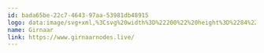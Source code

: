 ```yaml
---
id: bada65be-22c7-4643-97aa-53981db48915
logo: data:image/svg+xml,%3Csvg%20width%3D%22200%22%20height%3D%2284%22%20viewBox%3D%220%200%20200%2084%22%20fill%3D%22none%22%20xmlns%3D%22http%3A%2F%2Fwww.w3.org%2F2000%2Fsvg%22%3E%0A%3Cpath%20d%3D%22M60.5345%2054.6421C67.4473%2054.6421%2073.0642%2049.0937%2073.1749%2042.2073L62.3997%2042.2073L66.2683%2046.0759H67.9921C66.549%2048.7106%2063.7504%2050.4972%2060.5345%2050.4972C55.8416%2050.4972%2052.0373%2046.6929%2052.0373%2042C52.0373%2037.3072%2055.8416%2033.5029%2060.5345%2033.5029C62.8282%2033.5029%2064.9096%2034.4117%2066.4383%2035.8889L69.3696%2032.9577C67.0905%2030.7305%2063.9728%2029.3579%2060.5345%2029.3579C53.5524%2029.3579%2047.8923%2035.018%2047.8923%2042C47.8923%2048.9821%2053.5524%2054.6421%2060.5345%2054.6421Z%22%20fill%3D%22%237A8AA0%22%2F%3E%0A%3Cpath%20d%3D%22M95.7973%2047.4922C95.41%2047.4922%2095.1232%2047.4276%2094.9368%2047.2986C94.7504%2047.1838%2094.6356%2047.0333%2094.5926%2046.8468C94.5496%2046.6461%2094.5281%2046.4238%2094.5281%2046.18V38.1777C94.5281%2037.9482%2094.5496%2037.7403%2094.5926%2037.5538C94.65%2037.3531%2094.7647%2037.1953%2094.9368%2037.0806C95.1232%2036.9659%2095.4172%2036.9085%2095.8188%2036.9085C96.2203%2036.9085%2096.5071%2036.9659%2096.6792%2037.0806C96.8657%2037.1953%2096.9804%2037.3531%2097.0234%2037.5538C97.0664%2037.7546%2097.088%2037.9769%2097.088%2038.2207V46.2015C97.088%2046.4453%2097.0664%2046.6676%2097.0234%2046.8683C96.9804%2047.0548%2096.8657%2047.2054%2096.6792%2047.3201C96.5071%2047.4348%2096.2132%2047.4922%2095.7973%2047.4922Z%22%20fill%3D%22%237A8AA0%22%2F%3E%0A%3Cpath%20d%3D%22M95.7973%2034.8219C95.3814%2034.8219%2095.073%2034.7645%2094.8723%2034.6498C94.6858%2034.5207%2094.5639%2034.3486%2094.5066%2034.1335C94.4635%2033.9184%2094.442%2033.6818%2094.442%2033.4236C94.442%2033.1511%2094.4635%2032.9145%2094.5066%2032.7137C94.5639%2032.513%2094.693%2032.3552%2094.8938%2032.2405C95.0946%2032.1114%2095.4029%2032.0469%2095.8188%2032.0469C96.249%2032.0469%2096.5573%2032.1114%2096.7438%2032.2405C96.9302%2032.3695%2097.0521%2032.5416%2097.1095%2032.7568C97.1668%2032.9575%2097.1955%2033.1942%2097.1955%2033.4666C97.1955%2033.7104%2097.1668%2033.9399%2097.1095%2034.155C97.0521%2034.3701%2096.9302%2034.535%2096.7438%2034.6498C96.5573%2034.7645%2096.2418%2034.8219%2095.7973%2034.8219Z%22%20fill%3D%22%237A8AA0%22%2F%3E%0A%3Cpath%20fill-rule%3D%22evenodd%22%20clip-rule%3D%22evenodd%22%20d%3D%22M87.0293%2051.7945C86.513%2051.7945%2086.0182%2051.73%2085.545%2051.6009C85.0717%2051.4862%2084.6415%2051.3284%2084.2543%2051.1276C83.8814%2050.9269%2083.5803%2050.7117%2083.3508%2050.4823C83.1357%2050.2528%2083.0281%2050.0377%2083.0281%2049.8369C83.0281%2049.6362%2083.0568%2049.4641%2083.1142%2049.3207C83.1859%2049.1773%2083.2863%2049.0338%2083.4153%2048.8904C83.5874%2048.7183%2083.7237%2048.5893%2083.8241%2048.5032C83.9388%2048.4172%2084.0894%2048.3742%2084.2758%2048.3742C84.4335%2048.3742%2084.5841%2048.4315%2084.7275%2048.5462C84.8853%2048.661%2085.0646%2048.79%2085.2653%2048.9335C85.4661%2049.0769%2085.7099%2049.2059%2085.9967%2049.3207C86.2835%2049.4354%2086.6492%2049.4928%2087.0938%2049.4928C87.4667%2049.4928%2087.8109%2049.4282%2088.1264%2049.2992C88.4419%2049.1701%2088.7072%2048.9765%2088.9223%2048.7183C89.1518%2048.4745%2089.331%2048.1805%2089.4601%2047.8364C89.5892%2047.4922%2089.6537%2047.105%2089.6537%2046.6747L89.6517%2045.8408C89.4418%2046.1339%2089.1987%2046.3832%2088.9223%2046.5887C88.363%2047.0046%2087.6531%2047.2125%2086.7927%2047.2125C86.1186%2047.2125%2085.4876%2047.0835%2084.8996%2046.8253C84.326%2046.5672%2083.8169%2046.2015%2083.3723%2045.7282C82.9421%2045.255%2082.5979%2044.71%2082.3398%2044.0934C82.096%2043.4623%2081.9741%2042.7811%2081.9741%2042.0498C81.9741%2041.3327%2082.096%2040.6658%2082.3398%2040.0492C82.5979%2039.4325%2082.9421%2038.8876%2083.3723%2038.4143C83.8169%2037.941%2084.326%2037.5753%2084.8996%2037.3172C85.4876%2037.0447%2086.1115%2036.9085%2086.7711%2036.9085C87.4165%2036.9085%2087.9758%2037.0376%2088.449%2037.2957C88.9263%2037.5343%2089.3211%2037.876%2089.6335%2038.3207L89.6322%2037.769C89.6609%2037.4391%2089.7756%2037.2097%2089.9764%2037.0806C90.1771%2036.9372%2090.4855%2036.8655%2090.9014%2036.8655C91.2886%2036.8655%2091.5682%2036.9228%2091.7403%2037.0376C91.9124%2037.1379%2092.02%2037.2885%2092.063%2037.4893C92.106%2037.6757%2092.1275%2037.8837%2092.1275%2038.1131V46.8253C92.1275%2047.6141%2091.9913%2048.3168%2091.7188%2048.9335C91.4463%2049.5501%2091.0735%2050.0664%2090.6002%2050.4823C90.1269%2050.9125%2089.582%2051.2352%2088.9653%2051.4503C88.363%2051.6798%2087.7177%2051.7945%2087.0293%2051.7945ZM87.0293%2044.7817C87.5169%2044.7817%2087.9471%2044.667%2088.32%2044.4375C88.7072%2044.1937%2089.0083%2043.8639%2089.2235%2043.448C89.4529%2043.0321%2089.5676%2042.566%2089.5676%2042.0498C89.5676%2041.5191%2089.4529%2041.0531%2089.2235%2040.6515C89.0083%2040.2356%2088.7072%2039.9129%2088.32%2039.6835C87.9328%2039.454%2087.4954%2039.3393%2087.0078%2039.3393C86.5202%2039.3393%2086.0828%2039.4612%2085.6956%2039.705C85.3227%2039.9344%2085.0287%2040.25%2084.8136%2040.6515C84.5985%2041.0531%2084.4909%2041.5191%2084.4909%2042.0498C84.4909%2042.5804%2084.5985%2043.0536%2084.8136%2043.4695C85.043%2043.8711%2085.3442%2044.1937%2085.7171%2044.4375C86.1043%2044.667%2086.5417%2044.7817%2087.0293%2044.7817Z%22%20fill%3D%22%237A8AA0%22%2F%3E%0A%3Cpath%20d%3D%22M99.85%2047.2986C100.036%2047.4276%20100.323%2047.4922%20100.71%2047.4922C101.126%2047.4922%20101.428%2047.4348%20101.614%2047.3201C101.8%2047.2054%20101.915%2047.0548%20101.958%2046.8683C102.001%2046.6676%20102.023%2046.4453%20102.023%2046.2015V40.9742C102.023%2040.6874%20102.08%2040.4364%20102.195%2040.2213C102.309%2039.9918%20102.46%2039.8054%20102.647%2039.662C102.833%2039.5186%20103.034%2039.411%20103.249%2039.3393C103.478%2039.2676%20103.701%2039.2317%20103.916%2039.2317C104.174%2039.2317%20104.36%2039.2533%20104.475%2039.2963C104.604%2039.3393%20104.697%2039.3895%20104.755%2039.4469C104.826%2039.5042%20104.912%2039.5544%20105.013%2039.5974C105.113%2039.6405%20105.271%2039.662%20105.486%2039.662C105.802%2039.662%20106.074%2039.5042%20106.303%2039.1887C106.533%2038.8732%20106.648%2038.486%20106.648%2038.0271C106.648%2037.855%20106.605%2037.7044%20106.519%2037.5753C106.433%2037.4319%20106.311%2037.31%20106.153%2037.2097C105.995%2037.1093%20105.816%2037.0304%20105.615%2036.973C105.429%2036.9013%20105.235%2036.8511%20105.034%2036.8224C104.848%2036.7794%20104.669%2036.7579%20104.497%2036.7579C104.081%2036.7579%20103.722%2036.8153%20103.421%2036.93C103.12%2037.0304%20102.862%2037.1666%20102.647%2037.3387C102.431%2037.4965%20102.259%2037.6614%20102.13%2037.8335C102.001%2037.9912%20101.901%2038.1275%20101.829%2038.2422L102.001%2037.855C102.001%2037.7116%20101.972%2037.5682%20101.915%2037.4248C101.872%2037.267%20101.757%2037.1379%20101.571%2037.0376C101.399%2036.9372%20101.119%2036.887%20100.732%2036.887C100.33%2036.887%20100.036%2036.9443%2099.85%2037.0591C99.6779%2037.1595%2099.5704%2037.31%2099.5273%2037.5108C99.4843%2037.6972%2099.4628%2037.9195%2099.4628%2038.1777V46.1585C99.4628%2046.4023%2099.4843%2046.6245%2099.5273%2046.8253C99.5704%2047.0261%2099.6779%2047.1838%2099.85%2047.2986Z%22%20fill%3D%22%237A8AA0%22%2F%3E%0A%3Cpath%20d%3D%22M109.639%2047.4707C109.251%2047.4707%20108.965%2047.4061%20108.778%2047.2771C108.606%2047.1623%20108.498%2047.0118%20108.455%2046.8253C108.412%2046.6245%20108.391%2046.4023%20108.391%2046.1585V38.1131C108.391%2037.8837%20108.412%2037.6757%20108.455%2037.4893C108.498%2037.3029%20108.613%2037.1595%20108.8%2037.0591C108.986%2036.9443%20109.273%2036.887%20109.66%2036.887C110.004%2036.887%20110.262%2036.93%20110.435%2037.016C110.607%2037.1021%20110.721%2037.2097%20110.779%2037.3387C110.836%2037.4678%20110.865%2037.5969%20110.865%2037.7259C110.879%2037.855%20110.893%2037.9554%20110.908%2038.0271L110.822%2038.7155C110.908%2038.486%20111.051%2038.2637%20111.252%2038.0486C111.453%2037.8335%20111.697%2037.6399%20111.983%2037.4678C112.27%2037.2814%20112.579%2037.1379%20112.908%2037.0376C113.253%2036.9228%20113.604%2036.8655%20113.962%2036.8655C114.636%2036.8655%20115.239%2036.9874%20115.769%2037.2312C116.3%2037.475%20116.752%2037.8191%20117.125%2038.2637C117.512%2038.7083%20117.806%2039.2389%20118.007%2039.8556C118.207%2040.4579%20118.308%2041.1391%20118.308%2041.8992V46.18C118.308%2046.4238%20118.279%2046.6461%20118.222%2046.8468C118.179%2047.0333%20118.071%2047.1838%20117.899%2047.2986C117.727%2047.4133%20117.433%2047.4707%20117.017%2047.4707C116.616%2047.4707%20116.322%2047.4061%20116.135%2047.2771C115.949%2047.1623%20115.834%2047.0118%20115.791%2046.8253C115.748%2046.6245%20115.726%2046.4023%20115.726%2046.1585V41.8777C115.726%2041.3614%20115.633%2040.9168%20115.447%2040.5439C115.275%2040.1711%20115.017%2039.8843%20114.672%2039.6835C114.342%2039.4827%20113.919%2039.3823%20113.403%2039.3823C112.901%2039.3823%20112.464%2039.4899%20112.091%2039.705C111.718%2039.9058%20111.431%2040.1926%20111.23%2040.5655C111.03%2040.9383%20110.929%2041.3757%20110.929%2041.8777V46.18C110.929%2046.4238%20110.908%2046.6461%20110.865%2046.8468C110.822%2047.0333%20110.707%2047.1838%20110.521%2047.2986C110.348%2047.4133%20110.054%2047.4707%20109.639%2047.4707Z%22%20fill%3D%22%237A8AA0%22%2F%3E%0A%3Cpath%20fill-rule%3D%22evenodd%22%20clip-rule%3D%22evenodd%22%20d%3D%22M128.301%2047.2125C128.502%2047.3703%20128.811%2047.4492%20129.226%2047.4492C129.628%2047.4492%20129.915%2047.3918%20130.087%2047.2771C130.273%2047.1623%20130.388%2047.0046%20130.431%2046.8038C130.474%2046.603%20130.496%2046.3808%20130.496%2046.137V38.2637C130.496%2038.0056%20130.474%2037.7761%20130.431%2037.5753C130.388%2037.3602%20130.28%2037.1953%20130.108%2037.0806C129.936%2036.9515%20129.649%2036.887%20129.248%2036.887C128.818%2036.887%20128.502%2036.973%20128.301%2037.1451C128.101%2037.3029%20128%2037.5395%20128%2037.855L128.129%2038.4788C127.943%2038.2207%20127.706%2037.9769%20127.419%2037.7474C127.133%2037.5036%20126.781%2037.3029%20126.365%2037.1451C125.964%2036.9874%20125.469%2036.9085%20124.881%2036.9085C124.221%2036.9085%20123.59%2037.0519%20122.988%2037.3387C122.4%2037.6112%20121.877%2037.9912%20121.418%2038.4788C120.959%2038.9664%20120.593%2039.5257%20120.321%2040.1567C120.062%2040.7734%20119.933%2041.4331%20119.933%2042.1358C119.933%2042.8672%20120.062%2043.5556%20120.321%2044.2009C120.593%2044.8319%20120.952%2045.3984%20121.396%2045.9003C121.855%2046.3879%20122.379%2046.7751%20122.967%2047.062C123.569%2047.3344%20124.207%2047.4707%20124.881%2047.4707C125.512%2047.4707%20126.05%2047.3775%20126.494%2047.191C126.939%2046.9902%20127.298%2046.768%20127.57%2046.5242C127.842%2046.266%20128.036%2046.0437%20128.151%2045.8573L128%2046.5672C128%2046.8397%20128.101%2047.0548%20128.301%2047.2125ZM126.58%2044.5881C126.193%2044.8319%20125.756%2044.9538%20125.268%2044.9538C124.738%2044.9538%20124.257%2044.8319%20123.827%2044.5881C123.411%2044.3443%20123.081%2044.0145%20122.837%2043.5986C122.594%2043.1827%20122.472%2042.7166%20122.472%2042.2003C122.472%2041.6697%20122.587%2041.1965%20122.816%2040.7806C123.06%2040.3503%20123.39%2040.0133%20123.805%2039.7695C124.221%2039.5114%20124.695%2039.3823%20125.225%2039.3823C125.713%2039.3823%20126.15%2039.5042%20126.537%2039.748C126.939%2039.9775%20127.262%2040.3001%20127.505%2040.716C127.749%2041.1319%20127.871%2041.6195%20127.871%2042.1788C127.871%2042.6951%20127.749%2043.1684%20127.505%2043.5986C127.276%2044.0145%20126.968%2044.3443%20126.58%2044.5881Z%22%20fill%3D%22%237A8AA0%22%2F%3E%0A%3Cpath%20fill-rule%3D%22evenodd%22%20clip-rule%3D%22evenodd%22%20d%3D%22M141.474%2047.4492C141.058%2047.4492%20140.749%2047.3703%20140.549%2047.2125C140.348%2047.0548%20140.248%2046.8397%20140.248%2046.5672L140.398%2045.8573C140.283%2046.0437%20140.09%2046.266%20139.817%2046.5242C139.545%2046.768%20139.186%2046.9902%20138.742%2047.191C138.297%2047.3775%20137.759%2047.4707%20137.128%2047.4707C136.454%2047.4707%20135.816%2047.3344%20135.214%2047.062C134.626%2046.7751%20134.102%2046.3879%20133.644%2045.9003C133.199%2045.3984%20132.84%2044.8319%20132.568%2044.2009C132.31%2043.5556%20132.181%2042.8672%20132.181%2042.1358C132.181%2041.4331%20132.31%2040.7734%20132.568%2040.1567C132.84%2039.5257%20133.206%2038.9664%20133.665%2038.4788C134.124%2037.9912%20134.647%2037.6112%20135.235%2037.3387C135.838%2037.0519%20136.469%2036.9085%20137.128%2036.9085C137.716%2036.9085%20138.211%2036.9874%20138.613%2037.1451C139.029%2037.3029%20139.38%2037.5036%20139.667%2037.7474C139.954%2037.9769%20140.19%2038.2207%20140.377%2038.4788L140.248%2037.855C140.248%2037.5395%20140.348%2037.3029%20140.549%2037.1451C140.749%2036.973%20141.065%2036.887%20141.495%2036.887C141.897%2036.887%20142.184%2036.9515%20142.356%2037.0806C142.528%2037.1953%20142.635%2037.3602%20142.678%2037.5753C142.721%2037.7761%20142.743%2038.0056%20142.743%2038.2637V46.137C142.743%2046.3808%20142.721%2046.603%20142.678%2046.8038C142.635%2047.0046%20142.521%2047.1623%20142.334%2047.2771C142.162%2047.3918%20141.875%2047.4492%20141.474%2047.4492ZM137.516%2044.9538C138.003%2044.9538%20138.441%2044.8319%20138.828%2044.5881C139.215%2044.3443%20139.523%2044.0145%20139.753%2043.5986C139.997%2043.1684%20140.118%2042.6951%20140.118%2042.1788C140.118%2041.6195%20139.997%2041.1319%20139.753%2040.716C139.509%2040.3001%20139.186%2039.9775%20138.785%2039.748C138.398%2039.5042%20137.96%2039.3823%20137.473%2039.3823C136.942%2039.3823%20136.469%2039.5114%20136.053%2039.7695C135.637%2040.0133%20135.307%2040.3503%20135.063%2040.7806C134.834%2041.1965%20134.719%2041.6697%20134.719%2042.2003C134.719%2042.7166%20134.841%2043.1827%20135.085%2043.5986C135.329%2044.0145%20135.658%2044.3443%20136.074%2044.5881C136.505%2044.8319%20136.985%2044.9538%20137.516%2044.9538Z%22%20fill%3D%22%237A8AA0%22%2F%3E%0A%3Cpath%20d%3D%22M145.31%2047.2986C145.496%2047.4276%20145.783%2047.4922%20146.17%2047.4922C146.586%2047.4922%20146.888%2047.4348%20147.074%2047.3201C147.26%2047.2054%20147.375%2047.0548%20147.418%2046.8683C147.461%2046.6676%20147.483%2046.4453%20147.483%2046.2015V40.9742C147.483%2040.6874%20147.54%2040.4364%20147.655%2040.2213C147.769%2039.9918%20147.92%2039.8054%20148.106%2039.662C148.293%2039.5186%20148.494%2039.411%20148.709%2039.3393C148.938%2039.2676%20149.161%2039.2317%20149.376%2039.2317C149.634%2039.2317%20149.82%2039.2533%20149.935%2039.2963C150.064%2039.3393%20150.157%2039.3895%20150.215%2039.4469C150.286%2039.5042%20150.372%2039.5544%20150.473%2039.5974C150.573%2039.6405%20150.731%2039.662%20150.946%2039.662C151.262%2039.662%20151.534%2039.5042%20151.763%2039.1887C151.993%2038.8732%20152.108%2038.486%20152.108%2038.0271C152.108%2037.855%20152.065%2037.7044%20151.979%2037.5753C151.893%2037.4319%20151.771%2037.31%20151.613%2037.2097C151.455%2037.1093%20151.276%2037.0304%20151.075%2036.973C150.889%2036.9013%20150.695%2036.8511%20150.494%2036.8224C150.308%2036.7794%20150.129%2036.7579%20149.957%2036.7579C149.541%2036.7579%20149.182%2036.8153%20148.881%2036.93C148.58%2037.0304%20148.322%2037.1666%20148.106%2037.3387C147.891%2037.4965%20147.719%2037.6614%20147.59%2037.8335C147.461%2037.9912%20147.361%2038.1275%20147.289%2038.2422L147.461%2037.855C147.461%2037.7116%20147.432%2037.5682%20147.375%2037.4248C147.332%2037.267%20147.217%2037.1379%20147.031%2037.0376C146.859%2036.9372%20146.579%2036.887%20146.192%2036.887C145.79%2036.887%20145.496%2036.9443%20145.31%2037.0591C145.138%2037.1595%20145.03%2037.31%20144.987%2037.5108C144.944%2037.6972%20144.923%2037.9195%20144.923%2038.1777V46.1585C144.923%2046.4023%20144.944%2046.6245%20144.987%2046.8253C145.03%2047.0261%20145.138%2047.1838%20145.31%2047.2986Z%22%20fill%3D%22%237A8AA0%22%2F%3E%0A%3C%2Fsvg%3E%0A
name: Girnaar
link: https://www.girnaarnodes.live/
---
```

